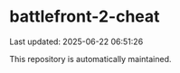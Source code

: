 # battlefront-2-cheat

Last updated: 2025-06-22 06:51:26

This repository is automatically maintained.
